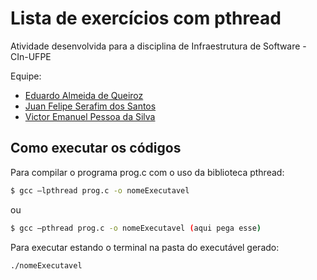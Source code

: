 # Lista de exercícios com pthread 
Atividade desenvolvida para a disciplina de Infraestrutura de Software - CIn-UFPE

Equipe:
 - [Eduardo Almeida de Queiroz](https://github.com/eduqz)
 - [Juan Felipe Serafim dos Santos](https://github.com/JuanFelipeSerafim)
 - [Victor Emanuel Pessoa da Silva](https://github.com/victoremanue)
 
## Como executar os códigos
Para compilar o programa prog.c com o uso da biblioteca pthread:
```bash
$ gcc –lpthread prog.c -o nomeExecutavel
```
ou
```bash
$ gcc –pthread prog.c -o nomeExecutavel (aqui pega esse)
```

Para executar estando o terminal na pasta do executável gerado:
```bash
./nomeExecutavel
```
